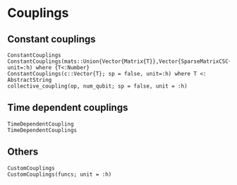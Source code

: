 # Couplings
## Constant couplings
```@docs
ConstantCouplings
ConstantCouplings(mats::Union{Vector{Matrix{T}},Vector{SparseMatrixCSC{T,Int}}}; unit=:h) where {T<:Number}
ConstantCouplings(c::Vector{T}; sp = false, unit=:h) where T <: AbstractString
collective_coupling(op, num_qubit; sp = false, unit = :h)
```
## Time dependent couplings
```@docs
TimeDependentCoupling
TimeDependentCouplings
```
## Others
```@docs
CustomCouplings
CustomCouplings(funcs; unit = :h)
```